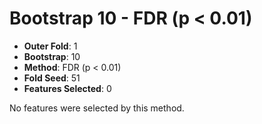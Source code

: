 # Bootstrap 10 - FDR (p < 0.01)

- **Outer Fold**: 1
- **Bootstrap**: 10
- **Method**: FDR (p < 0.01)
- **Fold Seed**: 51
- **Features Selected**: 0

No features were selected by this method.
